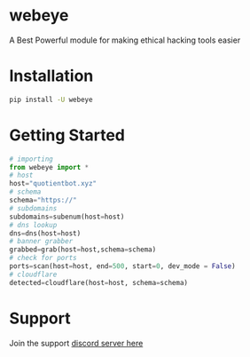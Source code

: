 # webeye
A Best Powerful module for making ethical hacking tools easier<br />

# Installation
```sh
pip install -U webeye
```
# Getting Started
```py
# importing
from webeye import *
# host 
host="quotientbot.xyz"
# schema
schema="https://"
# subdomains
subdomains=subenum(host=host)
# dns lookup
dns=dns(host=host)
# banner grabber
grabbed=grab(host=host,schema=schema)
# check for ports
ports=scan(host=host, end=500, start=0, dev_mode = False)
# cloudflare
detected=cloudflare(host=host, schema=schema)

```


# Support
Join the support [discord server here](https://discord.gg/xmu36SbCXC)
